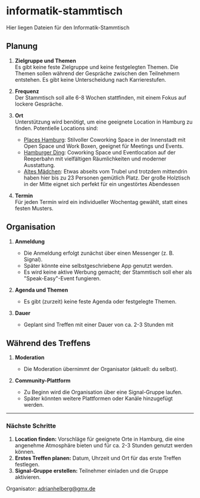 # informatik-stammtisch
Hier liegen Dateien für den Informatik-Stammtisch

## Planung

1. **Zielgruppe und Themen**  
   Es gibt keine feste Zielgruppe und keine festgelegten Themen. Die Themen sollen während der Gespräche zwischen den Teilnehmern entstehen. Es gibt keine Unterscheidung nach Karrierestufen.

2. **Frequenz**  
   Der Stammtisch soll alle 6-8 Wochen stattfinden, mit einem Fokus auf lockere Gespräche.

3. **Ort**  
   Unterstützung wird benötigt, um eine geeignete Location in Hamburg zu finden. Potentielle Locations sind:
   - [Places Hamburg](http://www.places-hamburg.de): Stilvoller Coworking Space in der Innenstadt mit Open Space und Work Boxen, geeignet für Meetings und Events.
   - [Hamburger Ding](https://hamburgerding.de): Coworking Space und Eventlocation auf der Reeperbahn mit vielfältigen Räumlichkeiten und moderner Ausstattung.
   - [Altes Mädchen](https://altes-maedchen.com/de/stammtisch): Etwas abseits vom Trubel und trotzdem mittendrin haben hier bis zu 23 Personen gemütlich Platz. Der große Holztisch in der Mitte eignet sich perfekt für ein ungestörtes Abendessen

4. **Termin**  
   Für jeden Termin wird ein individueller Wochentag gewählt, statt eines festen Musters.

## Organisation

1. **Anmeldung**  
   - Die Anmeldung erfolgt zunächst über einen Messenger (z. B. Signal).
   - Später könnte eine selbstgeschriebene App genutzt werden.
   - Es wird keine aktive Werbung gemacht; der Stammtisch soll eher als "Speak-Easy"-Event fungieren.

2. **Agenda und Themen**  
   - Es gibt (zurzeit) keine feste Agenda oder festgelegte Themen.

3. **Dauer**  
   - Geplant sind Treffen mit einer Dauer von ca. 2-3 Stunden mit 

## Während des Treffens

1. **Moderation**  
   - Die Moderation übernimmt der Organisator (aktuell: du selbst).

2. **Community-Plattform**  
   - Zu Beginn wird die Organisation über eine Signal-Gruppe laufen.
   - Später könnten weitere Plattformen oder Kanäle hinzugefügt werden.

---

### Nächste Schritte
1. **Location finden:** Vorschläge für geeignete Orte in Hamburg, die eine angenehme Atmosphäre bieten und für ca. 2-3 Stunden genutzt werden können.
2. **Erstes Treffen planen:** Datum, Uhrzeit und Ort für das erste Treffen festlegen.
3. **Signal-Gruppe erstellen:** Teilnehmer einladen und die Gruppe aktivieren.

Organisator: adrianhelberg@gmx.de
